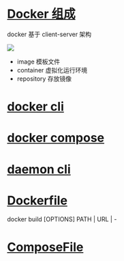 # [Docker 组成](https://docs.docker.com/get-started/overview/#docker-architecture)

docker 基于 client-server 架构

![](https://docs.docker.com/engine/images/architecture.svg)

- image 模板文件
- container 虚拟化运行环境
- repository 存放镜像

# [docker cli](https://docs.docker.com/engine/reference/commandline/docker/)

# [docker compose](https://docs.docker.com/compose/reference/)

# [daemon cli](https://docs.docker.com/engine/reference/commandline/dockerd/)

# [Dockerfile](https://docs.docker.com/engine/reference/builder/)

docker build [OPTIONS] PATH | URL | -

# [ComposeFile](https://docs.docker.com/compose/compose-file/)
